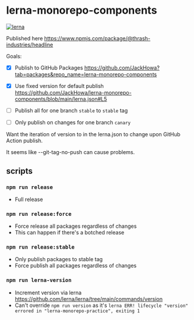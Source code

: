 # lerna-monorepo-components

[![lerna](https://img.shields.io/badge/maintained%20with-lerna-cc00ff.svg)](https://lerna.js.org/)

Published here https://www.npmjs.com/package/@thrash-industries/headline 

Goals: 

- [x] Publish to GitHub Packages https://github.com/JackHowa?tab=packages&repo_name=lerna-monorepo-components
- [x] Use fixed version for default publish https://github.com/JackHowa/lerna-monorepo-components/blob/main/lerna.json#L5
- [ ] Publish all for one branch `stable` to `stable` tag
- [ ] Only publish on changes for one branch `canary`


Want the iteration of version to in the lerna.json to change upon GitHub Action publish.

It seems like --git-tag-no-push can cause problems.

## scripts 

### `npm run release`

- Full release

### `npm run release:force`

- Force release all packages regardless of changes
- This can happen if there's a botched release
### `npm run release:stable`

- Only publish packages to stable tag
- Force publish all packages regardless of changes
### `npm run lerna-version`

- Increment version via lerna https://github.com/lerna/lerna/tree/main/commands/version
- Can't override `npm run version` as it's `lerna ERR! lifecycle "version" errored in "lerna-monorepo-practice", exiting 1`